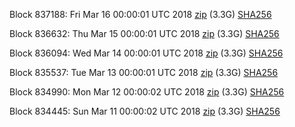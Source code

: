 Block 837188: Fri Mar 16 00:00:01 UTC 2018 [zip](https://dash-bootstrap.ams3.digitaloceanspaces.com/mainnet/2018-03-16/bootstrap.dat.zip) (3.3G) [SHA256](https://dash-bootstrap.ams3.digitaloceanspaces.com/mainnet/2018-03-16/sha256.txt)

Block 836632: Thu Mar 15 00:00:01 UTC 2018 [zip](https://dash-bootstrap.ams3.digitaloceanspaces.com/mainnet/2018-03-15/bootstrap.dat.zip) (3.3G) [SHA256](https://dash-bootstrap.ams3.digitaloceanspaces.com/mainnet/2018-03-15/sha256.txt)

Block 836094: Wed Mar 14 00:00:01 UTC 2018 [zip](https://dash-bootstrap.ams3.digitaloceanspaces.com/mainnet/2018-03-14/bootstrap.dat.zip) (3.3G) [SHA256](https://dash-bootstrap.ams3.digitaloceanspaces.com/mainnet/2018-03-14/sha256.txt)

Block 835537: Tue Mar 13 00:00:01 UTC 2018 [zip](https://dash-bootstrap.ams3.digitaloceanspaces.com/mainnet/2018-03-13/bootstrap.dat.zip) (3.3G) [SHA256](https://dash-bootstrap.ams3.digitaloceanspaces.com/mainnet/2018-03-13/sha256.txt)

Block 834990: Mon Mar 12 00:00:02 UTC 2018 [zip](https://dash-bootstrap.ams3.digitaloceanspaces.com/mainnet/2018-03-12/bootstrap.dat.zip) (3.3G) [SHA256](https://dash-bootstrap.ams3.digitaloceanspaces.com/mainnet/2018-03-12/sha256.txt)

Block 834445: Sun Mar 11 00:00:02 UTC 2018 [zip](https://dash-bootstrap.ams3.digitaloceanspaces.com/mainnet/2018-03-11/bootstrap.dat.zip) (3.3G) [SHA256](https://dash-bootstrap.ams3.digitaloceanspaces.com/mainnet/2018-03-11/sha256.txt)

